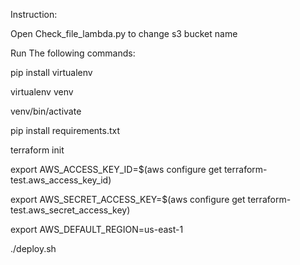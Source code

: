 Instruction: 

Open Check_file_lambda.py to change s3 bucket name

Run The following commands: 

pip install virtualenv 

virtualenv venv

venv/bin/activate

pip install requirements.txt

terraform init

export AWS_ACCESS_KEY_ID=$(aws configure get terraform-test.aws_access_key_id)

export AWS_SECRET_ACCESS_KEY=$(aws configure get terraform-test.aws_secret_access_key)

export AWS_DEFAULT_REGION=us-east-1

./deploy.sh


